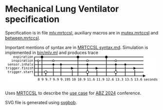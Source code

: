 # Mechanical Lung Ventilator specification

Specification is in file [mlv.mrtccsl](), auxiliary macros are in [mutex.mrtccsl]() and [between.mrtccsl]().

Important mentions of syntax are in [MRTCCSL syntax.md](). Simulation is implemented in [bin/mlv.ml]() and produces trace ![Trace](./trace.svg)

Uses [MRTCCSL](https://github.com/PaulRaUnite/mrtccsl) to describe the [use case](https://github.com/foselab/abz2024_casestudy_MLV/blob/52c618e676a808592e4c92dc950e7629bb0eb67d/Mechanical_Lung_Ventilator%201_5.pdf) for [ABZ 2024](https://abz-conf.org/site/2024/casestudy/) conference.


SVG file is generated using [svgbob](https://github.com/ivanceras/svgbob/).

